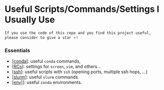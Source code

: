 # Useful Scripts/Commands/Settings I Usually Use

```bash
If you use the code of this repo and you find this project useful, 
please consider to give a star ⭐!
```

### Essentials
- [[conda](https://github.com/guglielmocamporese/useful/blob/main/conda.md)]: useful `conda` commands,
- [[RCs](https://github.com/guglielmocamporese/useful/blob/main/rc.md)]: settings for `screen`, `vim`, and others...
- [[ssh](https://github.com/guglielmocamporese/useful/blob/main/ssh.md)]: useful scripts with `ssh` (opening ports, multiple ssh hops, ...)
- [[slurm](https://github.com/guglielmocamporese/useful/blob/main/slurm.md)]: useful `slurm` commands.
- [[env]](https://github.com/guglielmocamporese/useful/blob/main/envs/envs.md)]: useful `conda` environments.
